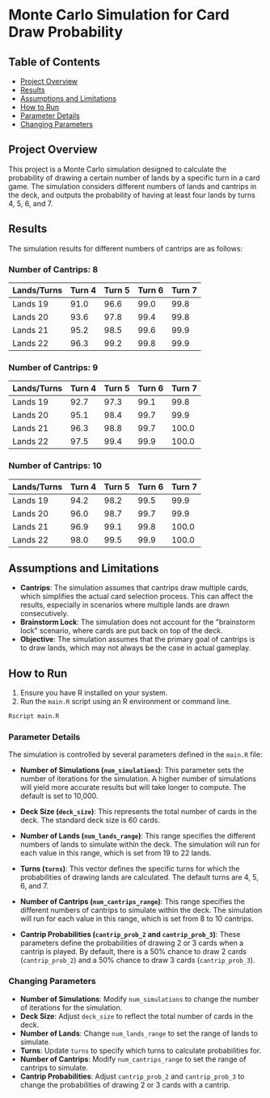 # Monte Carlo Simulation for Card Draw Probability

## Table of Contents

- [Project Overview](#project-overview)
- [Results](#results)
- [Assumptions and Limitations](#assumptions-and-limitations)
- [How to Run](#how-to-run)
- [Parameter Details](#parameter-details)
- [Changing Parameters](#changing-parameters)

## Project Overview

This project is a Monte Carlo simulation designed to calculate the probability of drawing a certain number of lands by a specific turn in a card game. The simulation considers different numbers of lands and cantrips in the deck, and outputs the probability of having at least four lands by turns 4, 5, 6, and 7.

## Results

The simulation results for different numbers of cantrips are as follows:

### Number of Cantrips: 8
| Lands/Turns | Turn 4 | Turn 5 | Turn 6 | Turn 7 |                                                                                                                       
|------------| --- | --- | --- | --- |                                                                                                                                    
| Lands 19 | 91.0 | 96.6 | 99.0 | 99.8 |                                                                                                                                  
| Lands 20 | 93.6 | 97.8 | 99.4 | 99.8 |                                                                                                                                  
| Lands 21 | 95.2 | 98.5 | 99.6 | 99.9 |
| Lands 22 | 96.3 | 99.2 | 99.8 | 99.9 |

### Number of Cantrips: 9
| Lands/Turns | Turn 4 | Turn 5 | Turn 6 | Turn 7 |
|------------| --- | --- | --- | --- |
| Lands 19 | 92.7 | 97.3 | 99.1 | 99.8 |
| Lands 20 | 95.1 | 98.4 | 99.7 | 99.9 |
| Lands 21 | 96.3 | 98.8 | 99.7 | 100.0 |
| Lands 22 | 97.5 | 99.4 | 99.9 | 100.0 |

### Number of Cantrips: 10
| Lands/Turns | Turn 4 | Turn 5 | Turn 6 | Turn 7 |
|------------| --- | --- | --- | --- |
| Lands 19 | 94.2 | 98.2 | 99.5 | 99.9 |
| Lands 20 | 96.0 | 98.7 | 99.7 | 99.9 |
| Lands 21 | 96.9 | 99.1 | 99.8 | 100.0 |
| Lands 22 | 98.0 | 99.5 | 99.9 | 100.0 |

## Assumptions and Limitations

- **Cantrips**: The simulation assumes that cantrips draw multiple cards, which simplifies the actual card selection process. This can affect the results, especially in scenarios where multiple lands are drawn consecutively.
- **Brainstorm Lock**: The simulation does not account for the "brainstorm lock" scenario, where cards are put back on top of the deck.
- **Objective**: The simulation assumes that the primary goal of cantrips is to draw lands, which may not always be the case in actual gameplay.

## How to Run

1. Ensure you have R installed on your system.
2. Run the `main.R` script using an R environment or command line.

```bash
Rscript main.R
```

### Parameter Details

The simulation is controlled by several parameters defined in the `main.R` file:

- **Number of Simulations (`num_simulations`)**: This parameter sets the number of iterations for the simulation. A higher number of simulations will yield more accurate results but will take longer to compute. The default is set to 10,000.

- **Deck Size (`deck_size`)**: This represents the total number of cards in the deck. The standard deck size is 60 cards.

- **Number of Lands (`num_lands_range`)**: This range specifies the different numbers of lands to simulate within the deck. The simulation will run for each value in this range, which is set from 19 to 22 lands.

- **Turns (`turns`)**: This vector defines the specific turns for which the probabilities of drawing lands are calculated. The default turns are 4, 5, 6, and 7.

- **Number of Cantrips (`num_cantrips_range`)**: This range specifies the different numbers of cantrips to simulate within the deck. The simulation will run for each value in this range, which is set from 8 to 10 cantrips.

- **Cantrip Probabilities (`cantrip_prob_2` and `cantrip_prob_3`)**: These parameters define the probabilities of drawing 2 or 3 cards when a cantrip is played. By default, there is a 50% chance to draw 2 cards (`cantrip_prob_2`) and a 50% chance to draw 3 cards (`cantrip_prob_3`).

### Changing Parameters

- **Number of Simulations**: Modify `num_simulations` to change the number of iterations for the simulation.
- **Deck Size**: Adjust `deck_size` to reflect the total number of cards in the deck.
- **Number of Lands**: Change `num_lands_range` to set the range of lands to simulate.
- **Turns**: Update `turns` to specify which turns to calculate probabilities for.
- **Number of Cantrips**: Modify `num_cantrips_range` to set the range of cantrips to simulate.
- **Cantrip Probabilities**: Adjust `cantrip_prob_2` and `cantrip_prob_3` to change the probabilities of drawing 2 or 3 cards with a cantrip.
